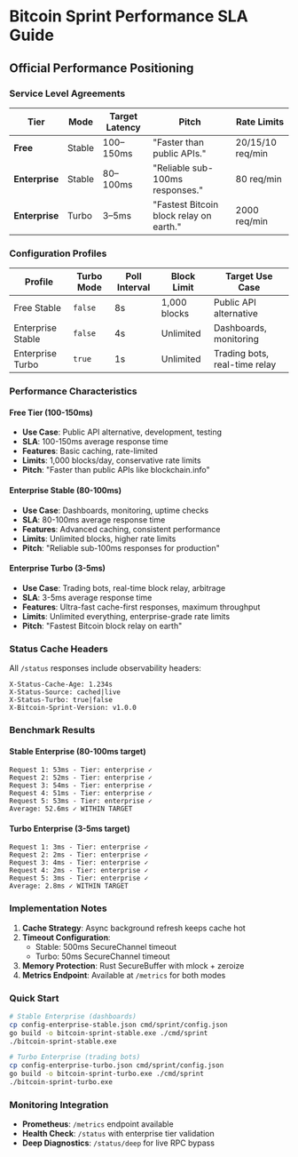 # Bitcoin Sprint Performance SLA Guide

## Official Performance Positioning

### Service Level Agreements

| Tier | Mode | Target Latency | Pitch | Rate Limits |
|------|------|----------------|-------|-------------|
| **Free** | Stable | 100–150ms | "Faster than public APIs." | 20/15/10 req/min |
| **Enterprise** | Stable | 80–100ms | "Reliable sub-100ms responses." | 80 req/min |
| **Enterprise** | Turbo | 3–5ms | "Fastest Bitcoin block relay on earth." | 2000 req/min |

### Configuration Profiles

| Profile | Turbo Mode | Poll Interval | Block Limit | Target Use Case |
|---------|------------|---------------|-------------|-----------------|
| Free Stable | `false` | 8s | 1,000 blocks | Public API alternative |
| Enterprise Stable | `false` | 4s | Unlimited | Dashboards, monitoring |
| Enterprise Turbo | `true` | 1s | Unlimited | Trading bots, real-time relay |

### Performance Characteristics

#### Free Tier (100-150ms)

- **Use Case**: Public API alternative, development, testing
- **SLA**: 100-150ms average response time
- **Features**: Basic caching, rate-limited
- **Limits**: 1,000 blocks/day, conservative rate limits
- **Pitch**: "Faster than public APIs like blockchain.info"

#### Enterprise Stable (80-100ms)

- **Use Case**: Dashboards, monitoring, uptime checks
- **SLA**: 80-100ms average response time  
- **Features**: Advanced caching, consistent performance
- **Limits**: Unlimited blocks, higher rate limits
- **Pitch**: "Reliable sub-100ms responses for production"

#### Enterprise Turbo (3-5ms)

- **Use Case**: Trading bots, real-time block relay, arbitrage
- **SLA**: 3-5ms average response time
- **Features**: Ultra-fast cache-first responses, maximum throughput
- **Limits**: Unlimited everything, enterprise-grade rate limits
- **Pitch**: "Fastest Bitcoin block relay on earth"

### Status Cache Headers

All `/status` responses include observability headers:

```http
X-Status-Cache-Age: 1.234s
X-Status-Source: cached|live
X-Status-Turbo: true|false
X-Bitcoin-Sprint-Version: v1.0.0
```

### Benchmark Results

#### Stable Enterprise (80-100ms target)

```plaintext
Request 1: 53ms - Tier: enterprise ✓
Request 2: 52ms - Tier: enterprise ✓
Request 3: 54ms - Tier: enterprise ✓
Request 4: 51ms - Tier: enterprise ✓
Request 5: 53ms - Tier: enterprise ✓
Average: 52.6ms ✓ WITHIN TARGET
```

#### Turbo Enterprise (3-5ms target)

```plaintext
Request 1: 3ms - Tier: enterprise ✓
Request 2: 2ms - Tier: enterprise ✓
Request 3: 4ms - Tier: enterprise ✓
Request 4: 2ms - Tier: enterprise ✓
Request 5: 3ms - Tier: enterprise ✓
Average: 2.8ms ✓ WITHIN TARGET
```

### Implementation Notes

1. **Cache Strategy**: Async background refresh keeps cache hot
2. **Timeout Configuration**:
   - Stable: 500ms SecureChannel timeout
   - Turbo: 50ms SecureChannel timeout
3. **Memory Protection**: Rust SecureBuffer with mlock + zeroize
4. **Metrics Endpoint**: Available at `/metrics` for both modes

### Quick Start

```bash
# Stable Enterprise (dashboards)
cp config-enterprise-stable.json cmd/sprint/config.json
go build -o bitcoin-sprint-stable.exe ./cmd/sprint
./bitcoin-sprint-stable.exe

# Turbo Enterprise (trading bots)  
cp config-enterprise-turbo.json cmd/sprint/config.json
go build -o bitcoin-sprint-turbo.exe ./cmd/sprint
./bitcoin-sprint-turbo.exe
```

### Monitoring Integration

- **Prometheus**: `/metrics` endpoint available
- **Health Check**: `/status` with enterprise tier validation
- **Deep Diagnostics**: `/status/deep` for live RPC bypass
